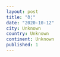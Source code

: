 ```yaml
---
layout: post
title: "ð¦"
date: "2020-10-12"
city: Unknown
country: Unknown
continent: Unknown
published: 1
---
```

